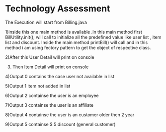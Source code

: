 # Technology Assessment

The Execution will start from Billing.java

1)inside this one main method is available .In this main method first BillUtility.init(); will call to initialize all the predefined value like user list , item list and discount. Inside the main method printBill() will call and in this method i am using fectory pattern to get the object of respective class.


2)After this User Detail will print on console

3) Then Item Detail will print on console

4)Output 0 contains the case user not available in list

5)Output 1 item not added in list

6)Output 2 containse the user is an employee

7)Output 3 containse the user is an affiliate

8)Output 4 containse the user is an customer older then 2 year

9)Output 5 containse $ 5 discount (general customer)


